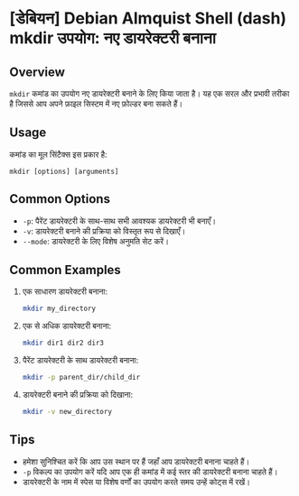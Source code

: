 # [डेबियन] Debian Almquist Shell (dash) mkdir उपयोग: नए डायरेक्टरी बनाना

## Overview
`mkdir` कमांड का उपयोग नए डायरेक्टरी बनाने के लिए किया जाता है। यह एक सरल और प्रभावी तरीका है जिससे आप अपने फ़ाइल सिस्टम में नए फ़ोल्डर बना सकते हैं।

## Usage
कमांड का मूल सिंटैक्स इस प्रकार है:

```
mkdir [options] [arguments]
```

## Common Options
- `-p`: पैरेंट डायरेक्टरी के साथ-साथ सभी आवश्यक डायरेक्टरी भी बनाएँ।
- `-v`: डायरेक्टरी बनाने की प्रक्रिया को विस्तृत रूप से दिखाएँ।
- `--mode`: डायरेक्टरी के लिए विशेष अनुमति सेट करें।

## Common Examples
1. एक साधारण डायरेक्टरी बनाना:
   ```bash
   mkdir my_directory
   ```

2. एक से अधिक डायरेक्टरी बनाना:
   ```bash
   mkdir dir1 dir2 dir3
   ```

3. पैरेंट डायरेक्टरी के साथ डायरेक्टरी बनाना:
   ```bash
   mkdir -p parent_dir/child_dir
   ```

4. डायरेक्टरी बनाने की प्रक्रिया को दिखाना:
   ```bash
   mkdir -v new_directory
   ```

## Tips
- हमेशा सुनिश्चित करें कि आप उस स्थान पर हैं जहाँ आप डायरेक्टरी बनाना चाहते हैं।
- `-p` विकल्प का उपयोग करें यदि आप एक ही कमांड में कई स्तर की डायरेक्टरी बनाना चाहते हैं।
- डायरेक्टरी के नाम में स्पेस या विशेष वर्णों का उपयोग करते समय उन्हें कोट्स में रखें।